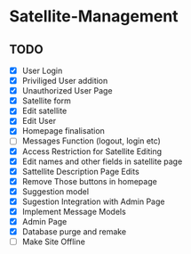 # Satellite-Management

## TODO
- [x] User Login
- [x] Priviliged User addition
- [x] Unauthorized User Page
- [x] Satellite form
- [x] Edit satellite
- [x] Edit User
- [x] Homepage finalisation
- [ ] Messages Function (logout, login etc)
- [x] Access Restriction for Satellite Editing
- [x] Edit names and other fields in satellite page
- [x] Sattellite Description Page Edits
- [x] Remove Those buttons in homepage
- [x] Suggestion model
- [x] Sugestion Integration with Admin Page
- [x] Implement Message Models
- [x] Admin Page
- [x] Database purge and remake
- [ ] Make Site Offline
